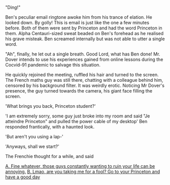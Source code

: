 "Ding!"

Ben's peculiar email ringtone awoke him from his trance of elation. He looked down. By golly! This is email is just like the one a few minutes before. Both of them were sent by Princeton and had the word Princeton in them. Alpha Centauri-sized sweat beaded on Ben's forehead as he realised his grave misteak. Ben screamed internally but was not able to utter a single word.

"Ah", finally, he let out a single breath. Good Lord, what has Ben done! Mr. Dover intends to use his experiences gained from online lessons during the Cocvid-91 pandemic to salvage this situation.

He quickly rejoined the meeting, ruffled his hair and turned to the screen. The French maths guy was still there, chatting with a colleague behind him, censored by his background filter. It was weirdly erotic. Noticing Mr Dover's presence, the guy turned towards the camera, his giant face filling the screen. 

'What brings you back, Princeton student?'

'I am extremely sorry, some guy just broke into my room and said "Je atteindre Princeton" and pulled the power cable of my desktop' Ben responded frantically, with a haunted look.

'But aren't you using a lap-'

'Anyways, shall we start?'

The Frenchie thought for a while, and said

[A. Fine whatever, those guys constantly wanting to ruin your life can be annoying.](saved.html)
[B. Lmao, are you taking me for a fool? Go to your Princeton and have a good day](screwedup.html)